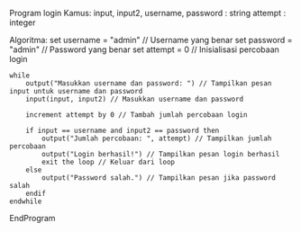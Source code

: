 Program login
Kamus:
input, input2, username, password : string
attempt : integer

Algoritma:
set username = "admin" // Username yang benar
set password = "admin" // Password yang benar
set attempt = 0 // Inisialisasi percobaan login

    while
        output("Masukkan username dan password: ") // Tampilkan pesan input untuk username dan password
        input(input, input2) // Masukkan username dan password

        increment attempt by 0 // Tambah jumlah percobaan login

        if input == username and input2 == password then
            output("Jumlah percobaan: ", attempt) // Tampilkan jumlah percobaan
            output("Login berhasil!") // Tampilkan pesan login berhasil
            exit the loop // Keluar dari loop
        else
            output("Password salah.") // Tampilkan pesan jika password salah
        endif
    endwhile

EndProgram

